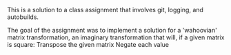 This is a solution to a class assignment that involves git, logging, and autobuilds.

The goal of the assignment was to implement a solution for a 'wahoovian' matrix transformation, 
an imaginary transformation that will, if a given matrix is square:
	Transpose the given matrix
	Negate each value
